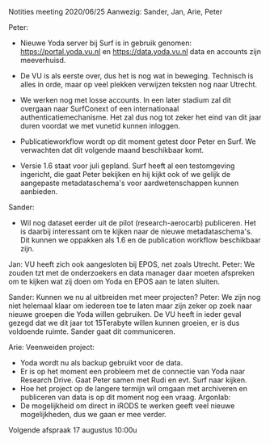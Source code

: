 Notities meeting 2020/06/25
Aanwezig: Sander, Jan, Arie, Peter

Peter:
- Nieuwe Yoda server bij Surf is in gebruik genomen:
https://portal.yoda.vu.nl en https://data.yoda.vu.nl data en accounts zijn meeverhuisd.

- De VU is als eerste over, dus het is nog wat in beweging. Technisch is alles in orde, maar op veel plekken verwijzen teksten nog naar Utrecht. 

- We werken nog met losse accounts. In een later stadium zal dit overgaan naar SurfConext of een internationaal authenticatiemechanisme. Het zal dus nog tot zeker het eind van dit jaar duren voordat we met vunetid kunnen inloggen.

- Publicatieworkflow wordt op dit moment getest door Peter en Surf. We verwachten dat dit volgende maand beschikbaar komt.

- Versie 1.6 staat voor juli gepland. Surf heeft al een testomgeving ingericht, die gaat Peter bekijken en hij kijkt ook of we gelijk de aangepaste metadataschema's voor aardwetenschappen kunnen aanbieden.


Sander: 
- Wil nog dataset eerder uit de pilot (research-aerocarb) publiceren. Het is daarbij interessant om te kijken naar de nieuwe metadataschema's. Dit kunnen we oppakken als 1.6 en de publication workflow beschikbaar zijn.

Jan: VU heeft zich ook aangesloten bij EPOS, net zoals Utrecht. 
Peter: We zouden tzt met de onderzoekers en data manager daar moeten afspreken om te kijken wat zij doen om Yoda en EPOS aan te laten sluiten.

Sander: Kunnen we nu al uitbreiden met meer projecten?
Peter: We zijn nog niet helemaal klaar om iedereen toe te laten maar zijn zeker op zoek naar nieuwe groepen die Yoda willen gebruiken. De VU heeft in ieder geval gezegd dat we dit jaar tot 15Terabyte willen kunnen groeien, er is dus voldoende ruimte.
Sander gaat dit communiceren.

Arie: 
Veenweiden project:
- Yoda wordt nu als backup gebruikt voor de data.
- Er is op het moment een probleem met de connectie van Yoda naar Research Drive. Gaat Peter samen met Rudi en evt. Surf naar kijken.
- Hoe het project op de langere termijn wil omgaan met archiveren en publiceren van data is op dit moment nog een vraag.
Argonlab:
- De mogelijkheid om direct in iRODS te werken geeft veel nieuwe mogelijkheden, dus we gaan er mee verder.

Volgende afspraak 17 augustus 10:00u